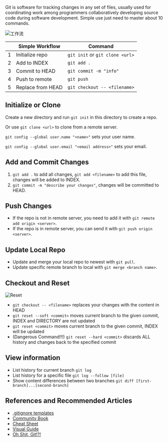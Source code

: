 
Git is software for tracking changes in any set of files, usually used for coordinating work among programmers collaboratively developing source code during software development. Simple use just need to master about 10 commands.

<!--more-->

![工作流](https://cdn.jsdelivr.net/gh/jiagengding/pictures@main/uPic/pATn74.jpg)

|   | Simple Workflow   | Command                         |
|---|-------------------|---------------------------------|
| 1 | Initialize repo   | `git init` or `git clone <url>` |
| 2 | Add to INDEX      | `git add .`                     |
| 3 | Commit to HEAD    | `git commit -m "info"`          |
| 4 | Push to remote    | `git push`                      |
| 5 | Replace from HEAD | `git checkout -- <filename>`    |


## Initialize or Clone

Create a	new directory and run `git init` in this directory to create a repo.

Or use `git clone <url>` to clone from a remote server.

`git config --global user.name "<name>"` sets your user name.

`git config --global user.email "<email address>"` sets your email.

## Add and Commit Changes

1. `git add .` to add all changes, `git add <filename>` to add this file, changes will be added to INDEX.
2. `git commit -m "describe your changes"`, changes will be committed to HEAD.

## Push Changes

- If the repo is not in remote server, you need to add it with `git remote add origin <server>`.
- If the repo is in remote server, you can send it with `git push origin <server>`.

## Update Local Repo

- Update and merge your local repo to newest with `git pull`.
- Update specific remote branch to local with `git merge <branch name>`.

## Checkout and Reset

![Reset](https://cdn.jsdelivr.net/gh/jiagengding/pictures@main/uPic/quwenf.jpg)

- `git checkout -- <filename>` replaces your changes with the content in HEAD
- `git reset --soft <commit>` moves current branch to the given commit, INDEX and DIRECTORY are not updated
- `git reset <commit>` moves current branch to the given commit, INDEX will be updated
- (Dangerous Command!!!) `git reset --hard <commit>` discards ALL history and changes back to the specified commit

## View information

- List history for current branch `git log`
- List history for a specific file `git log --follow [file]`
- Show content differences between two branches `git diff [first-branch]...[second-branch]`

## References and Recommended Articles

- [.gitignore templates](https://github.com/github/gitignore)
- [ Community Book ](http://book.git-scm.com)
- [ Cheat Sheet ](https://training.github.com/downloads/github-git-cheat-sheet/)
- [ Visual Guide ](http://marklodato.github.io/visual-git-guide/index-en.html)
- [ Oh Shit, Git!?! ](https://ohshitgit.com)
